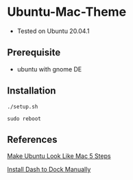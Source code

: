 # Ubuntu-Mac-Theme

* Tested on Ubuntu 20.04.1

## Prerequisite

* ubuntu with gnome DE

## Installation

```
./setup.sh

sudo reboot
```

## References

[Make Ubuntu Look Like Mac 5 Steps](https://www.omgubuntu.co.uk/2017/03/make-ubuntu-look-like-mac-5-steps)

[Install Dash to Dock Manually](https://micheleg.github.io/dash-to-dock/download.html)
